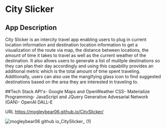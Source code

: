 # City Slicker

## App Description
City Slicker is an intercity travel app enabling users to plug in current 
location information and destination location information to get a 
visualization of the route via map, the distance between locations, the 
amount of time it takes to travel as well as the current weather of the 
destination. It also allows users to generate a list of mulitple destinations 
so they can plan their day accordingly and using this capability provides 
an additional metric which is the total amount of time spent traveling. Additionally,
users can also use the mangifying glass icon to find suggested destinations based on 
the area they are interested in traveling to.

##Tech Stack
API's- Google Maps and OpenWeather
CSS- Materialize
Programming- JavaScript and JQuery
Generative Advesarial Network (GAN)- OpenAI DALL-E

URL
https://mogleybear06.github.io/CitySlicker/

![mogleybear06 github io_CitySlicker_ (1)](https://user-images.githubusercontent.com/123154529/228110523-106cf272-4543-4f10-8a11-4ebd86bcdd64.png)
